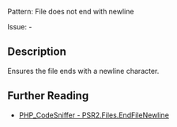 Pattern: File does not end with newline

Issue: -

## Description

Ensures the file ends with a newline character.

## Further Reading

* [PHP_CodeSniffer - PSR2.Files.EndFileNewline](https://github.com/PHPCSStandards/PHP_CodeSniffer/blob/master/src/Standards/PSR2/Sniffs/Files/EndFileNewlineSniff.php)